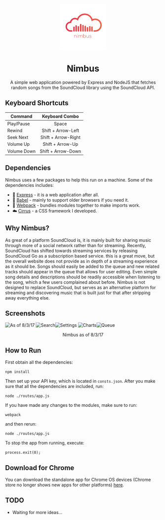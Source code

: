 <p align="center"><a href="https://nimbusmusic.herokuapp.com/" target="_blank"><img width="150" src="https://github.com/Spiderpig86/Nimbus/blob/master/nimbus.png"></a></p>
<h1 align="center">Nimbus</h1>
<p align="center">A simple web application powered by Express and NodeJS that fetches random songs from the SoundCloud library using the SoundCloud API.</p>

## Keyboard Shortcuts
| Command       | Keyboard Combo|
| ------------- |:-------------:|
| Play/Pause    | Space         |
| Rewind   | Shift + Arrow-Left |
| Seek Next   | Shift + Arrow-Right |
| Volume Up     | Shift + Arrow-Up |
| Volume Down   | Shift + Arrow-Down |

## Dependencies
Nimbus uses a few packages to help this run on a machine. Some of the dependencies includes:
* :dash: [Express](https://expressjs.com/) - it is a web application after all.
* :hammer: [Babel](https://babeljs.io/) - mainly to support older browsers if you need it.
* :gem: [Webpack](https://webpack.github.io/) - bundles modules together to make imports work.
* :cloud: [Cirrus](https://github.com/Spiderpig86/Cirrus) - a CSS framework I developed.

## Why Nimbus?
As great of a platform SoundCloud is, it is mainly built for sharing music through more of a social network rather than for streaming. Recently, SoundCloud has shifted towards streaming services by releasing SoundCloud Go as a subscription based service. this is a great move, but the overall website does not provide as in depth of a streaming experience as it should be. Songs should easily be added to the queue and new related tracks should appear in the queue that allows for user editing. Even simple song details and descriptions should be readily accessible when listening to the song, which a few users complained about before. Nimbus is not designed to replace SoundCloud, but serves as an alternative platform for streaming and discovering music that is built just for that after stripping away everything else.

## Screenshots
![As of 8/3/17](http://i.imgur.com/4NaQ14j.png "Nimbus")
![Search](http://i.imgur.com/ye4kyMg.png "Search")![Settings](http://i.imgur.com/IgPWBBg.png "Settings")
![Charts](http://i.imgur.com/LC55WDP.png "Charts")![Queue](http://i.imgur.com/WcJee0O.png "Queue")
<p align="center">Nimbus as of 8/3/17</p>

## How to Run
First obtain all the dependencies:
```
npm install
```
Then set up your API key, which is located in `consts.json`.
After you make sure that all the dependencies are included, run:
```
node ./routes/app.js
```
If you have made any changes to the modules, make sure to run:
```
webpack
```
and then rerun:
```
node ./routes/app.js
```
To stop the app from running, execute:
```
process.exit(0);
```

## Download for Chrome
You can download the standalone app for Chrome OS devices (Chrome store no longer shows new apps for other platforms) [here](https://chrome.google.com/webstore/detail/nimbus-music/kddhelajnednobefibdobkcldimhkooc).

## TODO
* Waiting for more ideas...